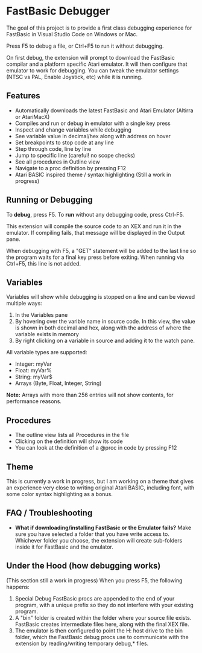 # FastBasic Debugger

The goal of this project is to provide a first class debugging experience for FastBasic in Visual Studio Code on Windows or Mac.

Press F5 to debug a file, or Ctrl+F5 to run it without debugging.

On first debug, the extension will prompt to download the FastBasic compilar and a platform specific Atari emulator. It will then configure that emulator to work for debugging. You can tweak the emulator settings (NTSC vs PAL, Enable Joystick, etc) while it is running.

## Features

* Automatically downloads the latest FastBasic and Atari Emulator (Altirra or AtariMacX)
* Compiles and run or debug in emulator with a single key press
* Inspect and change variables while debugging
* See variable value in decimal/hex along with address on hover
* Set breakpoints to stop code at any line
* Step through code, line by line
* Jump to specific line (careful! no scope checks)
* See all procedures in Outline view
* Navigate to a proc definition by pressing F12
* Atari BASIC inspired theme / syntax highlighting (Still a work in progress)

## Running or Debugging

To **debug**, press F5.
To **run** without any debugging code, press Ctrl-F5.

This extension will compile the source code to an XEX and run it in the emulator. If compiling fails, that message will be displayed in the Output pane. 

When debugging with F5, a "GET" statement will be added to the last line so the program waits for a final key press before exiting. When running via Ctrl+F5, this line is not added.
  
## Variables

Variables will show while debugging is stopped on a line and can be viewed multiple ways:
1. In the Variables pane
2. By hovering over the varible name in source code. In this view, the value is shown in both decimal and hex, along with the address of where the variable exists in memory
3. By right clicking on a variable in source and adding it to the watch pane.

All variable types are supported:

* Integer: myVar
* Float: myVar%
* String: myVar$
* Arrays (Byte, Float, Integer, String)

**Note:** Arrays with more than 256 entries will not show contents, for performance reasons.


## Procedures 

* The outline view lists all Procedures in the file
* Clicking on the definition will show its code
* You can look at the definition of a @proc in code by pressing F12

## Theme

This is currently a work in progress, but I am working on a theme that gives an experience very close to writing original Atari BASIC, including font, with some color syntax highlighting as a bonus.

## FAQ / Troubleshooting

* **What if downloading/installing FastBasic or the Emulator fails?**
 Make sure you have selected a folder that you have write access to. Whichever folder you choose, the extension will create sub-folders inside it for FastBasic and the emulator.

## Under the Hood (how debugging works)

(This section still a work in progress)
When you press F5, the following happens:

1. Special Debug FastBasic procs are appended to the end of your program, with a unique prefix so they do not interfere with your existing program. 
2. A "bin" folder is created within the folder where your source file exists. FastBasic creates intermediate files here, along with the final XEX file. 
3. The emulator is then configured to point the H: host drive to the bin folder, which the FastBasic debug procs use to communicate with the extension by reading/writing temporary debug,* files.